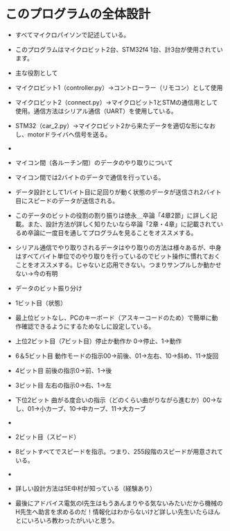 # このプログラムの全体設計

- すべてマイクロパイソンで記述している。
- このプログラムはマイクロビット2台、STM32f4 1台、計3台が使用されています。
- 主な役割として
- マイクロビット1（controller.py）→コントローラー（リモコン）として使用
- マイクロビット2（connect.py）→マイクロビット1とSTMの通信用として使用。通信方法はシリアル通信（UART）を使用している。
- STM32（car_2.py）→マイクロビット2から来たデータを適切な形になおし、motorドライバへ信号を送る。
- 

- マイコン間（各ルーチン間）のデータのやり取りについて 
- マイコン間では2バイトのデータで通信を行っている。
- データ設計として1バイト目に足回りが動く状態のデータが送信され2バイト目にスピードのデータが送信される。
- このデータのビットの役割の割り振りは徳永＿卒論「4章2節」に詳しく記載。また、設計方法が詳しく知りたいなら卒論「2章・4章」に記載されているめ卒論に一度目を通してプログラムを見ることをオススメする。
- シリアル通信でやり取りされるデータはやり取りの方法は様々あるが、中身はすべてバイト単位でのやり取りを行っているのでビット操作に慣れておくことをオススメする。じゃないと応用できない。つまりサンプルしか動かせない→今の有明

- データのビット振り分け
- 1ビット目（状態）
- 最上位ビットなし、PCのキーボード（アスキーコードのため）で簡単に動作確認できるようにするためなしに設定している。
- 上位2ビット目（7ビット目）停止か動作か 0→停止、1→動作
- 6＆5ビット目 動作モードの指示00→前後、01→左右、10→斜め、11→旋回
- 4ビット目 前後の指示0→前、1→後
- 3ビット目 左右の指示0→右、1→左
- 下位2ビット 曲がる度合いの指示（どのくらい曲がりながら進むか）00→なし、01→小カーブ、10→中カーブ、11→大カーブ
- 
- 2ビット目（スピード）
- 8ビットすべてでスピードを指示。つまり、255段階のスピードが用意されている。

- 
- 詳しい設計方法は5E中村が知っている（経験あり） 

- 最後にアドバイス電気のI先生はもうあんまりやる気ないみたいだから機械のH先生へ助言を求めるのだ！情報化はわからないけど詳しい先生いたらほんとにいろいろ教わったがいいと思う。